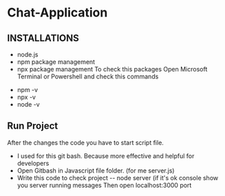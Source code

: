 # Chat-Application
 
## INSTALLATIONS
* node.js 
* npm package management
* npx package management
To check this packages 
Open Microsoft Terminal or Powershell and check this commands
- npm -v
- npx -v
- node -v


## Run Project
After the changes the code you have to start script file.
- I used for this git bash. Because more effective and helpful for developers
- Open Gitbash in Javascript file folder. (for me server.js)
- Write this code to check project
-- node server (if it's ok console show you server running messages
Then open localhost:3000 port

